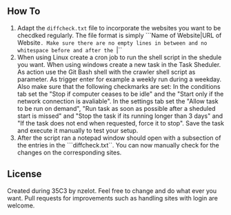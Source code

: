 ## How To
1. Adapt the ``diffcheck.txt`` file to incorporate the websites you want to be checdked regularly. The file format is simply ```Name of Website|URL of Website``. Make sure there are no empty lines in between and no whitespace before and after the ``|``
2. When using Linux create a cron job to run the shell script in the shedule you want. When using windows create a new task in the Task Sheduler. As action use the Git Bash shell with the crawler shell script as parameter. As trigger enter for example a weekly run during a weekday. Also make sure that the following checkmarks are set: In the conditions tab set the "Stop if computer ceases to be idle" and the "Start only if the network connection is avaliable". In the settings tab set the "Allow task to be run on demand", "Run task as soon as possible after a sheduled start is missed" and "Stop the task if its running longer than 3 days" and "If the task does not end when requested, force it to stop". Save the task and execute it manually to test your setup. 
3. After the script ran a notepad window should open with a subsection of the entries in the ```diffcheck.txt``. You can now manually check for the changes on the corresponding sites.

## License
Created during 35C3 by nzelot. Feel free to change and do what ever you want. Pull requests for improvements such as handling sites with login are welcome.
